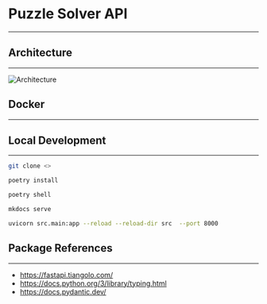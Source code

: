 # Puzzle Solver API

---

## Architecture

---

![Architecture](https://drive.google.com/uc?export=view&id=1QvKGTU_ZbMEFSL-eMyVMGwQP9Y14DxB2)

## Docker

---

## Local Development

---

```bash
git clone <>
```

```bash
poetry install
```

```bash
poetry shell
```

```bash
mkdocs serve
```

```bash
uvicorn src.main:app --reload --reload-dir src  --port 8000
```

## Package References

---

- <https://fastapi.tiangolo.com/>
- <https://docs.python.org/3/library/typing.html>
- <https://docs.pydantic.dev/>


